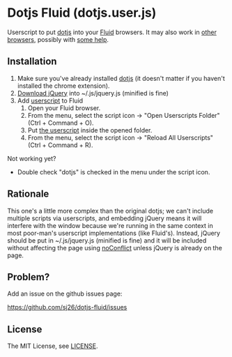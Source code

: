 # Dotjs Fluid (dotjs.user.js)

Userscript to put [dotjs][dotjs] into your [Fluid][fluid] browsers. It may also work in [other][opera] [browsers][ie], possibly with [some help][trixie].

## Installation

 1. Make sure you've already installed [dotjs][dotjs] (it doesn't matter if you haven't installed the chrome extension).
 2. [Download jQuery][jquery.js] into ~/.js/jquery.js (minified is fine)
 3. Add [userscript][dotjs.user.js] to Fluid
     1. Open your Fluid browser.
     2. From the menu, select the script icon -> "Open Userscripts Folder" (Ctrl + Command + O).
     3. Put [the userscript][dotjs.user.js] inside the opened folder.
     4. From the menu, select the script icon -> "Reload All Userscripts" (Ctrl + Command + R).

Not working yet?

 * Double check "dotjs" is checked in the menu under the script icon.

## Rationale

This one's a little more complex than the original dotjs; we can't include multiple scripts via userscripts, and embedding jQuery means it will interfere with the window because we're running in the same context in most poor-man's userscript implementations (like Fluid's). Instead, jQuery should be put in ~/.js/jquery.js (minified is fine) and it will be included without affecting the page using [noConflict][jquery-noconflict] unless jQuery is already on the page.

## Problem?

Add an issue on the github issues page:

  https://github.com/sj26/dotjs-fluid/issues

## License

The MIT License, see [LICENSE][license].

[dotjs]: https://github.com/defunkt/dotjs
[dotjs.user.js]: https://github.com/sj26/dotjs-fluid/raw/master/dotjs.user.js
[fluid]: http://fluidapp.com
[jquery.js]: http://code.jquery.com/jquery.js
[jquery]: http://jquery.com/
[jquery-noconflict]: http://api.jquery.com/jQuery.noConflict/
[license]: https://github.com/sj26/dotjs-fluid/raw/master/LICENSE
[opera]: http://opera.com
[ie]: http://microsoft.com/windows/ie
[trixie]: http://bhelpuri.net/trixie
